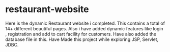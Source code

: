 # restaurant-website
Here is the dynamic Restaurant website i completed. This contains a total of 14+ different beautiful pages. Also i have added dynamic features like login , registration and add to cart facility for customers. Have also added the database file in this. Have Made this project while exploring JSP, Servlet, JDBC.
